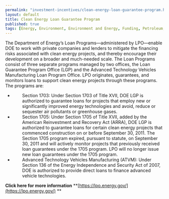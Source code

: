 ```yaml
---
permalink: "investment-incentives/clean-energy-loan-guarantee-program.html"
layout: default
title: Clean Energy Loan Guarantee Program
published: true
tags: [Energy, Environment, Environment and Energy, Funding, Petroleum; Minerals and Mining, Research and Development, Department of Energy]
---
```


The Department of Energy’s Loan Programs—administered by LPO—enable DOE to work with private companies and lenders to mitigate the financing risks associated with clean energy projects, and thereby encourage their development on a broader and much-needed scale.
The Loan Programs consist of three separate programs managed by two offices, the Loan Guarantee Program Office (LGP) and the Advanced Technology Vehicles Manufacturing Loan Program Office. LPO originates, guarantees, and monitors loans to support clean energy projects through these programs. The programs are:

*   <DIV style="PADDING-LEFT: 30px">Section 1703: Under Section 1703 of Title XVII, DOE LGP is authorized to guarantee loans for projects that employ new or significantly improved energy technologies and avoid, reduce or sequester air pollutants or greenhouse gases. </div>
*   <DIV style="PADDING-LEFT: 30px">Section 1705: Under Section 1705 of Title XVII, added by the American Reinvestment and Recovery Act (ARRA), DOE LGP is authorized to guarantee loans for certain clean energy projects that commenced construction on or before September 30, 2011. The Section 1705 program expired, pursuant to statute, on September 30, 2011 and will actively monitor projects that previously received loan guarantees under the 1705 program. LPO will no longer issue new loan guarantees under the 1705 program. </div>
*   <DIV style="PADDING-LEFT: 30px">Advanced Technology Vehicles Manufacturing (ATVM): Under Section 136 of the Energy Independence and Security Act of 2007, DOE is authorized to provide direct loans to finance advanced vehicle technologies.</div>

**Click here for more information**&nbsp;**[https://lpo.energy.gov/](https://lpo.energy.gov/) **
 